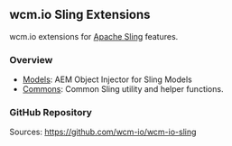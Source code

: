 ## wcm.io Sling Extensions

wcm.io extensions for [Apache Sling](http://sling.apache.org/) features.

### Overview

* [Models](models/): AEM Object Injector for Sling Models
* [Commons](commons/): Common Sling utility and helper functions.


### GitHub Repository

Sources: https://github.com/wcm-io/wcm-io-sling

